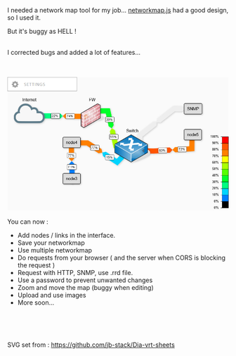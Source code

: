 

I needed a network map tool for my job... [networkmap.js](https://github.com/otm/networkmap.js) had a good design, so I used it.

But it's buggy as HELL !

<br/>
I corrected bugs and added a lot of features...
<br/>
<br/><br/>

![screenshot](img/networkmap.png)


You can now :

- Add nodes / links in the interface.
- Save your networkmap
- Use multiple networkmap
- Do requests from your browser ( and the server when CORS is blocking the request )
- Request with HTTP, SNMP, use .rrd file.
- Use a password to prevent unwanted changes
- Zoom and move the map (buggy when editing)
- Upload and use images
- More soon...

<br/><br/><br/>


SVG set from : https://github.com/jb-stack/Dia-vrt-sheets
